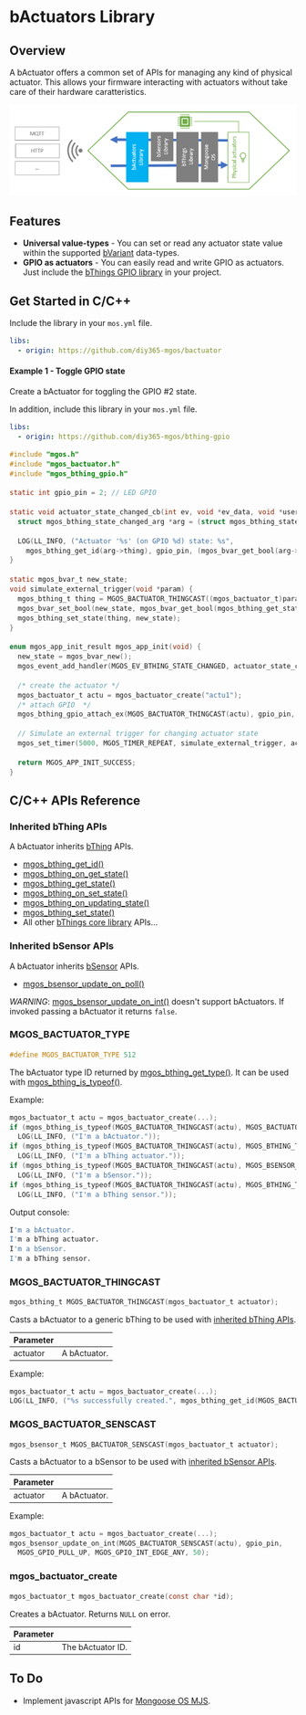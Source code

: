 # bActuators Library
## Overview
A bActuator offers a common set of APIs for managing any kind of physical actuator. This allows your firmware interacting with actuators without take care of their hardware caratteristics.

![bActuator blocks diagram](docs/bactuator_blocks_diagram.png)
## Features
- **Universal value-types** - You can set or read any actuator state value within the supported [bVariant](https://github.com/diy365-mgos/bvar) data-types.
- **GPIO as actuators** - You can easily read and write GPIO as actuators. Just include the [bThings GPIO library](https://github.com/diy365-mgos/bthing-gpio) in your project.
## Get Started in C/C++
Include the library in your `mos.yml` file.
```yaml
libs:
  - origin: https://github.com/diy365-mgos/bactuator
```
#### Example 1 - Toggle GPIO state
Create a bActuator for toggling the GPIO #2 state.

In addition, include this library in your `mos.yml` file.
```yaml
libs:
  - origin: https://github.com/diy365-mgos/bthing-gpio
```
```c
#include "mgos.h"
#include "mgos_bactuator.h"
#include "mgos_bthing_gpio.h"

static int gpio_pin = 2; // LED GPIO

static void actuator_state_changed_cb(int ev, void *ev_data, void *userdata) {
  struct mgos_bthing_state_changed_arg *arg = (struct mgos_bthing_state_changed_arg *)ev_data;

  LOG(LL_INFO, ("Actuator '%s' (on GPIO %d) state: %s",
    mgos_bthing_get_id(arg->thing), gpio_pin, (mgos_bvar_get_bool(arg->state) ? "ON" : "OFF")));
}

static mgos_bvar_t new_state;
void simulate_external_trigger(void *param) {
  mgos_bthing_t thing = MGOS_BACTUATOR_THINGCAST((mgos_bactuator_t)param);
  mgos_bvar_set_bool(new_state, mgos_bvar_get_bool(mgos_bthing_get_state(thing)) ? false : true);
  mgos_bthing_set_state(thing, new_state);
}

enum mgos_app_init_result mgos_app_init(void) {
  new_state = mgos_bvar_new();
  mgos_event_add_handler(MGOS_EV_BTHING_STATE_CHANGED, actuator_state_changed_cb, NULL);

  /* create the actuator */
  mgos_bactuator_t actu = mgos_bactuator_create("actu1");
  /* attach GPIO  */
  mgos_bthing_gpio_attach_ex(MGOS_BACTUATOR_THINGCAST(actu), gpio_pin, false, MGOS_BTHING_GPIO_PULL_AUTO);
  
  // Simulate an external trigger for changing actuator state
  mgos_set_timer(5000, MGOS_TIMER_REPEAT, simulate_external_trigger, actu);
  
  return MGOS_APP_INIT_SUCCESS;
}
```
## C/C++ APIs Reference
### Inherited bThing APIs
A bActuator inherits [bThing](https://github.com/diy365-mgos/bthing) APIs.
- [mgos_bthing_get_id()](https://github.com/diy365-mgos/bthing#mgos_bthing_get_id)
- [mgos_bthing_on_get_state()](https://github.com/diy365-mgos/bthing#mgos_bthing_on_get_state)
- [mgos_bthing_get_state()](https://github.com/diy365-mgos/bthing#mgos_bthing_get_state)
- [mgos_bthing_on_set_state()](https://github.com/diy365-mgos/bthing#mgos_bthing_on_set_state)
- [mgos_bthing_on_updating_state()](https://github.com/diy365-mgos/bthing#mgos_bthing_on_updating_state)
- [mgos_bthing_set_state()](https://github.com/diy365-mgos/bthing#mgos_bthing_set_state)
- All other [bThings core library](https://github.com/diy365-mgos/bthing) APIs...
### Inherited bSensor APIs
A bActuator inherits [bSensor](https://github.com/diy365-mgos/bsensor) APIs.
- [mgos_bsensor_update_on_poll()](https://github.com/diy365-mgos/bsensor#mgos_bsensor_update_on_poll)

*WARNING*: [mgos_bsensor_update_on_int()](https://github.com/diy365-mgos/bsensor#mgos_bsensor_update_on_int) doesn't support bActuators. If invoked passing a bActuator it returns `false`.
### MGOS_BACTUATOR_TYPE
```c
#define MGOS_BACTUATOR_TYPE 512 
```
The bActuator type ID returned by [mgos_bthing_get_type()](https://github.com/diy365-mgos/bthing#mgos_bthing_get_type). It can be used with [mgos_bthing_is_typeof()](https://github.com/diy365-mgos/bthing#mgos_bthing_is_typeof).

Example:
```c
mgos_bactuator_t actu = mgos_bactuator_create(...);
if (mgos_bthing_is_typeof(MGOS_BACTUATOR_THINGCAST(actu), MGOS_BACTUATOR_TYPE))
  LOG(LL_INFO, ("I'm a bActuator."));
if (mgos_bthing_is_typeof(MGOS_BACTUATOR_THINGCAST(actu), MGOS_BTHING_TYPE_ACTUATOR))
  LOG(LL_INFO, ("I'm a bThing actuator."));
if (mgos_bthing_is_typeof(MGOS_BACTUATOR_THINGCAST(actu), MGOS_BSENSOR_TYPE))
  LOG(LL_INFO, ("I'm a bSensor."));
if (mgos_bthing_is_typeof(MGOS_BACTUATOR_THINGCAST(actu), MGOS_BTHING_TYPE_SENSOR))
  LOG(LL_INFO, ("I'm a bThing sensor."));
```
Output console:
```bash
I'm a bActuator.
I'm a bThing actuator.
I'm a bSensor.
I'm a bThing sensor.
```
### MGOS_BACTUATOR_THINGCAST
```c
mgos_bthing_t MGOS_BACTUATOR_THINGCAST(mgos_bactuator_t actuator);
```
Casts a bActuator to a generic bThing to be used with [inherited bThing APIs](#inherited-bthing-apis).

|Parameter||
|--|--|
|actuator|A bActuator.|

Example:
```c
mgos_bactuator_t actu = mgos_bactuator_create(...);
LOG(LL_INFO, ("%s successfully created.", mgos_bthing_get_id(MGOS_BACTUATOR_THINGCAST(actu))));
```
### MGOS_BACTUATOR_SENSCAST
```c
mgos_bsensor_t MGOS_BACTUATOR_SENSCAST(mgos_bactuator_t actuator);
```
Casts a bActuator to a bSensor to be used with [inherited bSensor APIs](#inherited-bsensor-apis).

|Parameter||
|--|--|
|actuator|A bActuator.|

Example:
```c
mgos_bactuator_t actu = mgos_bactuator_create(...);
mgos_bsensor_update_on_int(MGOS_BACTUATOR_SENSCAST(actu), gpio_pin,
  MGOS_GPIO_PULL_UP, MGOS_GPIO_INT_EDGE_ANY, 50);
```
### mgos_bactuator_create
```c
mgos_bactuator_t mgos_bactuator_create(const char *id);
```
Creates a bActuator. Returns `NULL` on error.

|Parameter||
|--|--|
|id|The bActuator ID.|
## To Do
- Implement javascript APIs for [Mongoose OS MJS](https://github.com/mongoose-os-libs/mjs).
